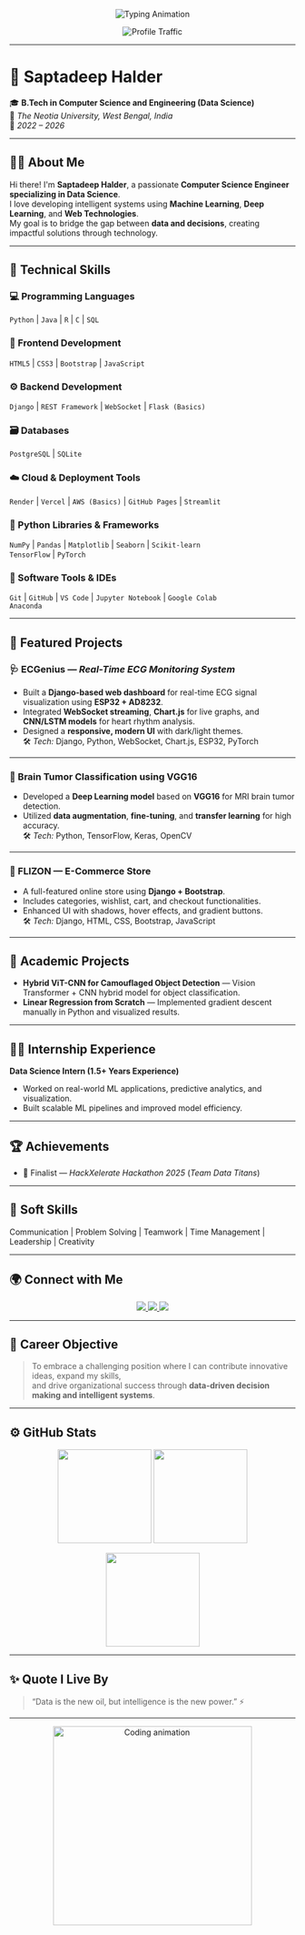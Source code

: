 <!-- PROFILE HEADER -->
<p align="center">
  <img src="https://readme-typing-svg.herokuapp.com?font=Poppins&weight=600&size=28&pause=1000&color=00BFFF&center=true&vCenter=true&width=700&lines=👋Hi+I'm+Saptadeep+Halder;Aspiring+Data+Scientist+💻;Machine+Learning+%7C+Deep+Learning+Enthusiast+🤖;Full+Stack+Developer+🌐;Passionate+about+AI+%26+Innovation+🚀" alt="Typing Animation" />
</p>

<p align="center">
  <img src="https://komarev.com/ghpvc/?username=saptads14&label=Profile+Views&color=ff69b4&style=for-the-badge" alt="Profile Traffic" />
</p>

---

# 🌟 **Saptadeep Halder**
🎓 **B.Tech in Computer Science and Engineering (Data Science)**  
📍 *The Neotia University, West Bengal, India*  
📅 *2022 – 2026*  

---

## 👨‍💻 **About Me**
Hi there! I'm **Saptadeep Halder**, a passionate **Computer Science Engineer specializing in Data Science**.  
I love developing intelligent systems using **Machine Learning**, **Deep Learning**, and **Web Technologies**.  
My goal is to bridge the gap between **data and decisions**, creating impactful solutions through technology.  

---

## 🧠 **Technical Skills**

### 💻 Programming Languages  
`Python` | `Java` | `R` | `C` | `SQL`

### 🎨 Frontend Development  
`HTML5` | `CSS3` | `Bootstrap` | `JavaScript`

### ⚙️ Backend Development  
`Django` | `REST Framework` | `WebSocket` | `Flask (Basics)`

### 🗃️ Databases  
`PostgreSQL` | `SQLite`

### ☁️ Cloud & Deployment Tools  
`Render` | `Vercel` | `AWS (Basics)` | `GitHub Pages` | `Streamlit`

### 🧩 Python Libraries & Frameworks  
`NumPy` | `Pandas` | `Matplotlib` | `Seaborn` | `Scikit-learn`  
`TensorFlow` | `PyTorch`

### 🧰 Software Tools & IDEs  
`Git` | `GitHub` | `VS Code` | `Jupyter Notebook` | `Google Colab`  
`Anaconda`

---

## 🚀 **Featured Projects**

### 🩺 ECGenius — *Real-Time ECG Monitoring System*
- Built a **Django-based web dashboard** for real-time ECG signal visualization using **ESP32 + AD8232**.  
- Integrated **WebSocket streaming**, **Chart.js** for live graphs, and **CNN/LSTM models** for heart rhythm analysis.  
- Designed a **responsive, modern UI** with dark/light themes.  
🛠 *Tech:* Django, Python, WebSocket, Chart.js, ESP32, PyTorch  

---

### 🧠 Brain Tumor Classification using VGG16
- Developed a **Deep Learning model** based on **VGG16** for MRI brain tumor detection.  
- Utilized **data augmentation**, **fine-tuning**, and **transfer learning** for high accuracy.  
🛠 *Tech:* Python, TensorFlow, Keras, OpenCV  

---

### 🛒 FLIZON — E-Commerce Store
- A full-featured online store using **Django + Bootstrap**.  
- Includes categories, wishlist, cart, and checkout functionalities.  
- Enhanced UI with shadows, hover effects, and gradient buttons.  
🛠 *Tech:* Django, HTML, CSS, Bootstrap, JavaScript  

---

## 🧩 **Academic Projects**
- **Hybrid ViT-CNN for Camouflaged Object Detection** — Vision Transformer + CNN hybrid model for object classification.  
- **Linear Regression from Scratch** — Implemented gradient descent manually in Python and visualized results.  

---

## 🧑‍💼 **Internship Experience**
**Data Science Intern (1.5+ Years Experience)**  
- Worked on real-world ML applications, predictive analytics, and visualization.  
- Built scalable ML pipelines and improved model efficiency.  

---

## 🏆 **Achievements**
- 🥈 Finalist — *HackXelerate Hackathon 2025* (*Team Data Titans*)   

---

## 💬 **Soft Skills**
Communication | Problem Solving | Teamwork | Time Management | Leadership | Creativity  

---

## 🌍 **Connect with Me**

<p align="center">
  <a href="mailto:saptadeephalder2004@gmail.com">
    <img src="https://img.shields.io/badge/Gmail-D14836?style=for-the-badge&logo=gmail&logoColor=white" />
  </a>
  <a href="https://www.linkedin.com/in/saptadeep-halder04/">
    <img src="https://img.shields.io/badge/LinkedIn-0077B5?style=for-the-badge&logo=linkedin&logoColor=white" />
  </a>
  <a href="https://github.com/saptads14">
    <img src="https://img.shields.io/badge/GitHub-000000?style=for-the-badge&logo=github&logoColor=white" />
  </a>
</p>

---

## 🧾 **Career Objective**
> To embrace a challenging position where I can contribute innovative ideas, expand my skills,  
> and drive organizational success through **data-driven decision making and intelligent systems**.

---

## ⚙️ **GitHub Stats**

<p align="center">
  <img src="https://github-readme-stats.vercel.app/api?username=saptads14&show_icons=true&theme=tokyonight" height="165" />
  <img src="https://github-readme-streak-stats.herokuapp.com/?user=saptads14&theme=tokyonight" height="165" />
</p>

<p align="center">
  <img src="https://github-readme-stats.vercel.app/api/top-langs/?username=saptads14&layout=compact&theme=tokyonight" height="165" />
</p>

---

## ✨ **Quote I Live By**
> “Data is the new oil, but intelligence is the new power.” ⚡  

---

<p align="center">
  <img src="https://raw.githubusercontent.com/abhisheknaiidu/abhisheknaiidu/master/code.gif" width="350" alt="Coding animation"/>
</p>
